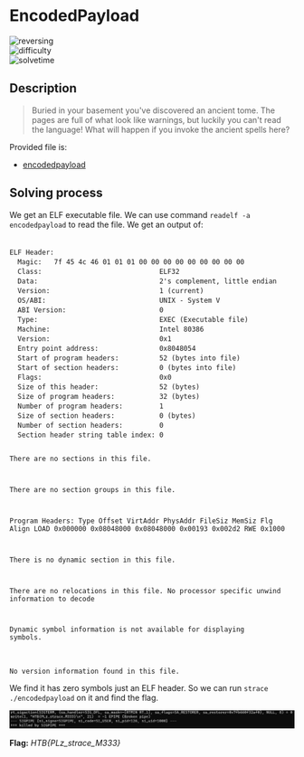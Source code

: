 # EncodedPayload

![reversing](https://img.shields.io/badge/category-reversing-brightgreen) <br>
![difficulty](https://img.shields.io/badge/difficulty-easy-green) <br>
![solvetime](https://img.shields.io/badge/solved-durring%20event-green)

## Description

> Buried in your basement you've discovered an ancient tome. The pages are full of what look like warnings, but luckily you can't read the language! What will happen if you invoke the ancient spells here?

Provided file is:
- [encodedpayload](encodedpayload)

## Solving process

We get an ELF executable file. We can use command `readelf -a encodedpayload` to read the file. We get an output of:

<code>
ELF Header:
  Magic:   7f 45 4c 46 01 01 01 00 00 00 00 00 00 00 00 00
  Class:                             ELF32
  Data:                              2's complement, little endian
  Version:                           1 (current)
  OS/ABI:                            UNIX - System V
  ABI Version:                       0
  Type:                              EXEC (Executable file)
  Machine:                           Intel 80386
  Version:                           0x1
  Entry point address:               0x8048054
  Start of program headers:          52 (bytes into file)
  Start of section headers:          0 (bytes into file)
  Flags:                             0x0
  Size of this header:               52 (bytes)
  Size of program headers:           32 (bytes)
  Number of program headers:         1
  Size of section headers:           0 (bytes)
  Number of section headers:         0
  Section header string table index: 0

There are no sections in this file.

There are no section groups in this file.

Program Headers:
  Type           Offset   VirtAddr   PhysAddr   FileSiz MemSiz  Flg Align
  LOAD           0x000000 0x08048000 0x08048000 0x00193 0x002d2 RWE 0x1000

There is no dynamic section in this file.

There are no relocations in this file.
No processor specific unwind information to decode

Dynamic symbol information is not available for displaying symbols.

No version information found in this file. </code>

We find it has zero symbols just an ELF header. So we can run `strace ./encodedpayload` on it and find the flag.

![strace](images/strace.png)

**Flag:** *HTB{PLz_strace_M333}*

